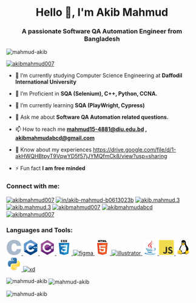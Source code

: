 
<h1 align="center">Hello 👋, I'm Akib Mahmud</h1>
<h3 align="center">A passionate Software QA Automation Engineer from Bangladesh</h3>

<p align="left"> <img src="https://komarev.com/ghpvc/?username=mahmud-akib&label=Profile%20views&color=0e75b6&style=flat" alt="mahmud-akib" /> </p>

<p align="left"> <a href="https://twitter.com/akibmahmud007" target="blank"><img src="https://img.shields.io/twitter/follow/akibmahmud007?logo=twitter&style=for-the-badge" alt="akibmahmud007" /></a> </p>

- 🔭 I’m currently studying Computer Science Engineering at **Daffodil International University**

- 🌱 I’m Proficient in **SQA (Selenium), C++, Python, CCNA.**

- 🌱 I’m currently learning **SQA (PlayWright, Cypress)**

- 💬 Ask me about **Software QA Automation related questions.**

- 📫 How to reach me **mahmud15-4881@diu.edu.bd , akibmahmudabcd@gmail.com**

- 📄 Know about my experiences https://drive.google.com/file/d/1-akHWQHBtpyT9VqwYD5f57jJYMQfmCk8/view?usp=sharing

- ⚡ Fun fact **I am free minded**

<h3 align="left">Connect with me:</h3>
<p align="left">
<a href="https://twitter.com/akibmahmud007" target="blank"><img align="center" src="https://raw.githubusercontent.com/rahuldkjain/github-profile-readme-generator/master/src/images/icons/Social/twitter.svg" alt="akibmahmud007" height="30" width="40" /></a>
<a href="https://linkedin.com/in/in/akib-mahmud-b0613023b" target="blank"><img align="center" src="https://raw.githubusercontent.com/rahuldkjain/github-profile-readme-generator/master/src/images/icons/Social/linked-in-alt.svg" alt="in/akib-mahmud-b0613023b" height="30" width="40" /></a>
<a href="https://fb.com/akib.mahmud.3" target="blank"><img align="center" src="https://raw.githubusercontent.com/rahuldkjain/github-profile-readme-generator/master/src/images/icons/Social/facebook.svg" alt="akib.mahmud.3" height="30" width="40" /></a>
<a href="https://instagram.com/akib.mahmud.3" target="blank"><img align="center" src="https://raw.githubusercontent.com/rahuldkjain/github-profile-readme-generator/master/src/images/icons/Social/instagram.svg" alt="akib.mahmud.3" height="30" width="40" /></a>
<a href="https://www.codechef.com/users/akibmahmud007" target="blank"><img align="center" src="https://cdn.jsdelivr.net/npm/simple-icons@3.1.0/icons/codechef.svg" alt="akibmahmud007" height="30" width="40" /></a>
<a href="https://www.hackerrank.com/akibmahmudabcd" target="blank"><img align="center" src="https://raw.githubusercontent.com/rahuldkjain/github-profile-readme-generator/master/src/images/icons/Social/hackerrank.svg" alt="akibmahmudabcd" height="30" width="40" /></a>
<a href="https://codeforces.com/profile/akibmahmud007" target="blank"><img align="center" src="https://raw.githubusercontent.com/rahuldkjain/github-profile-readme-generator/master/src/images/icons/Social/codeforces.svg" alt="akibmahmud007" height="30" width="40" /></a>
</p>

<h3 align="left">Languages and Tools:</h3>
<p align="left"> <a href="https://www.cprogramming.com/" target="_blank" rel="noreferrer"> <img src="https://raw.githubusercontent.com/devicons/devicon/master/icons/c/c-original.svg" alt="c" width="40" height="40"/> </a> <a href="https://www.w3schools.com/cpp/" target="_blank" rel="noreferrer"> <img src="https://raw.githubusercontent.com/devicons/devicon/master/icons/cplusplus/cplusplus-original.svg" alt="cplusplus" width="40" height="40"/> </a> <a href="https://www.w3schools.com/cs/" target="_blank" rel="noreferrer"> <img src="https://raw.githubusercontent.com/devicons/devicon/master/icons/csharp/csharp-original.svg" alt="csharp" width="40" height="40"/> </a> <a href="https://www.w3schools.com/css/" target="_blank" rel="noreferrer"> <img src="https://raw.githubusercontent.com/devicons/devicon/master/icons/css3/css3-original-wordmark.svg" alt="css3" width="40" height="40"/> </a> <a href="https://www.figma.com/" target="_blank" rel="noreferrer"> <img src="https://www.vectorlogo.zone/logos/figma/figma-icon.svg" alt="figma" width="40" height="40"/> </a> <a href="https://www.w3.org/html/" target="_blank" rel="noreferrer"> <img src="https://raw.githubusercontent.com/devicons/devicon/master/icons/html5/html5-original-wordmark.svg" alt="html5" width="40" height="40"/> </a> <a href="https://www.adobe.com/in/products/illustrator.html" target="_blank" rel="noreferrer"> <img src="https://www.vectorlogo.zone/logos/adobe_illustrator/adobe_illustrator-icon.svg" alt="illustrator" width="40" height="40"/> </a> <a href="https://www.java.com" target="_blank" rel="noreferrer"> <img src="https://raw.githubusercontent.com/devicons/devicon/master/icons/java/java-original.svg" alt="java" width="40" height="40"/> </a> <a href="https://developer.mozilla.org/en-US/docs/Web/JavaScript" target="_blank" rel="noreferrer"> <img src="https://raw.githubusercontent.com/devicons/devicon/master/icons/javascript/javascript-original.svg" alt="javascript" width="40" height="40"/> </a> <a href="https://www.linux.org/" target="_blank" rel="noreferrer"> <img src="https://raw.githubusercontent.com/devicons/devicon/master/icons/linux/linux-original.svg" alt="linux" width="40" height="40"/> </a> <a href="https://www.python.org" target="_blank" rel="noreferrer"> <img src="https://raw.githubusercontent.com/devicons/devicon/master/icons/python/python-original.svg" alt="python" width="40" height="40"/> </a> <a href="https://www.adobe.com/products/xd.html" target="_blank" rel="noreferrer"> <img src="https://cdn.worldvectorlogo.com/logos/adobe-xd.svg" alt="xd" width="40" height="40"/> </a> </p>

<p><img align="left" src="https://github-readme-stats.vercel.app/api/top-langs?username=mahmud-akib&show_icons=true&locale=en&layout=compact" alt="mahmud-akib" /></p>

<p>&nbsp;<img align="center" src="https://github-readme-stats.vercel.app/api?username=mahmud-akib&show_icons=true&locale=en" alt="mahmud-akib" /></p>

<p><img align="center" src="https://github-readme-streak-stats.herokuapp.com/?user=mahmud-akib&" alt="mahmud-akib" /></p>
